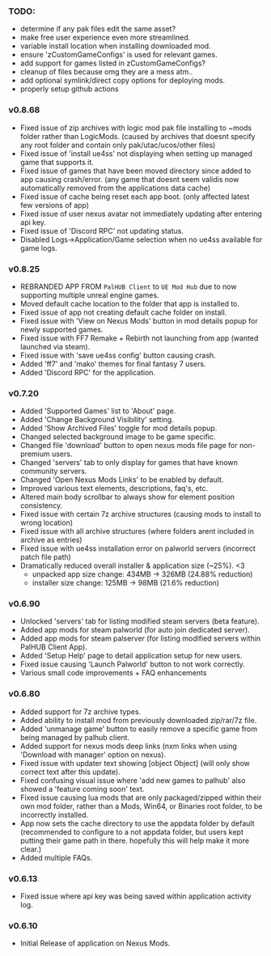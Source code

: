 
### TODO: 
- determine if any pak files edit the same asset? 
- make free user experience even more streamlined.
- variable install location when installing downloaded mod.
- ensure 'zCustomGameConfigs' is used for relevant games.
- add support for games listed in zCustomGameConfigs? 
- cleanup of files because omg they are a mess atm..
- add optional symlink/direct copy options for deploying mods.
- properly setup github actions 

### v0.8.68
- Fixed issue of zip archives with logic mod pak file installing to ~mods folder rather than LogicMods. 
(caused by archives that doesnt specify any root folder and contain only pak/utac/ucos/other files)
- Fixed issue of 'install ue4ss' not displaying when setting up managed game that supports it. 
- Fixed issue of games that have been moved directory since added to app causing crash/error.
(any game that doesnt seem validis now automatically removed from the applications data cache)
- Fixed issue of cache being reset each app boot. (only affected latest few versions of app)
- Fixed issue of user nexus avatar not immediately updating after entering api key.
- Fixed issue of 'Discord RPC' not updating status. 
- Disabled Logs->Application/Game selection when no ue4ss available for game logs.

### v0.8.25
- REBRANDED APP FROM `PalHUB Client` to `UE Mod Hub` due to now supporting multiple unreal engine games. 
- Moved default cache location to the folder that app is installed to.  
- Fixed issue of app not creating default cache folder on install.
- Fixed issue with 'View on Nexus Mods' button in mod details popup for newly supported games. 
- Fixed issue with FF7 Remake + Rebirth not launching from app (wanted launched via steam).
- Fixed issue with 'save ue4ss config' button causing crash. 
- Added 'ff7' and 'mako' themes for final fantasy 7 users. 
- Added 'Discord RPC' for the application.

### v0.7.20
- Added 'Supported Games' list to 'About' page.
- Added 'Change Background Visibility' setting.
- Added 'Show Archived Files' toggle for mod details popup.
- Changed selected background image to be game specific.
- Changed file 'download' button to open nexus mods file page for non-premium users.
- Changed 'servers' tab to only display for games that have known community servers.
- Changed 'Open Nexus Mods Links' to be enabled by default. 
- Improved various text elements, descriptions, faq's, etc. 
- Altered main body scrollbar to always show for element position consistency.
- Fixed issue with certain 7z archive structures (causing mods to install to wrong location)
- Fixed issue with all archive structures (where folders arent included in archive as entries)
- Fixed issue with ue4ss installation error on palworld servers (incorrect patch file path)
- Dramatically reduced overall installer & application size (~25%). <3
  - unpacked app size change: 434MB -> 326MB (24.88% reduction)
  - installer size change: 125MB -> 98MB (21.6% reduction)

### v0.6.90
- Unlocked 'servers' tab for listing modified steam servers (beta feature).
- Added app mods for steam palworld (for auto join dedicated server).
- Added app mods for steam palserver (for listing modified servers within PalHUB Client App).
- Added 'Setup Help' page to detail application setup for new users.
- Fixed issue causing 'Launch Palworld' button to not work correctly. 
- Various small code improvements + FAQ enhancements

### v0.6.80
- Added support for 7z archive types.
- Added ability to install mod from previously downloaded zip/rar/7z file.
- Added 'unmanage game' button to easily remove a specific game from being managed by palhub client. 
- Added support for nexus mods deep links (nxm links when using 'Download with manager' option on nexus).
- Fixed issue with updater text showing [object Object] (will only show correct text after this update).
- Fixed confusing visual issue where 'add new games to palhub' also showed a 'feature coming soon' text. 
- Fixed issue causing lua mods that are only packaged/zipped within their own mod folder, rather than a Mods, Win64, or Binaries root folder, to be incorrectly installed. 
- App now sets the cache directory to use the appdata folder by default (recommended to configure to a not appdata folder, but users kept putting their game path in there. hopefully this will help make it more clear.)
- Added multiple FAQs.

### v0.6.13
- Fixed issue where api key was being saved within application activity log. 

### v0.6.10
- Initial Release of application on Nexus Mods.

